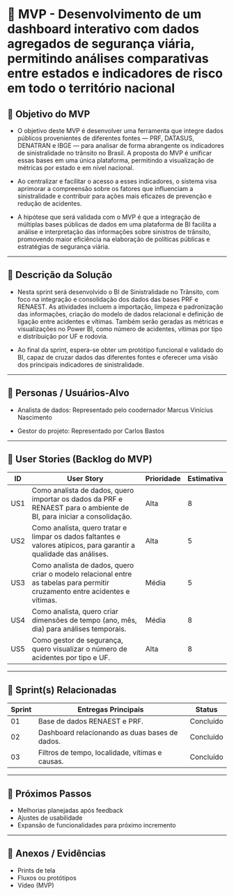 # 📌 MVP - Desenvolvimento de um dashboard interativo com dados agregados de segurança viária, permitindo análises comparativas entre estados e indicadores de risco em todo o território nacional

## 🎯 Objetivo do MVP
- O objetivo deste MVP é desenvolver uma ferramenta que integre dados públicos provenientes de diferentes fontes — PRF, DATASUS, DENATRAN e IBGE — para analisar de forma abrangente os indicadores de sinistralidade no trânsito no Brasil. A proposta do MVP é unificar essas bases em uma única plataforma, permitindo a visualização de métricas por estado e em nível nacional.

- Ao centralizar e facilitar o acesso a esses indicadores, o sistema visa aprimorar a compreensão sobre os fatores que influenciam a sinistralidade e contribuir para ações mais eficazes de prevenção e redução de acidentes.
  
- A hipótese que será validada com o MVP é que a integração de múltiplas bases públicas de dados em uma plataforma de BI facilita a análise e interpretação das informações sobre sinistros de trânsito, promovendo maior eficiência na elaboração de políticas públicas e estratégias de segurança viária. 

---

## 📝 Descrição da Solução
- Nesta sprint será desenvolvido o BI de Sinistralidade no Trânsito, com foco na integração e consolidação dos dados das bases PRF e RENAEST. As atividades incluem a importação, limpeza e padronização das informações, criação do modelo de dados relacional e definição de ligação entre acidentes e vítimas. Também serão geradas as métricas e visualizações no Power BI, como número de acidentes, vítimas por tipo e distribuição por UF e rodovia.

- Ao final da sprint, espera-se obter um protótipo funcional e validado do BI, capaz de cruzar dados das diferentes fontes e oferecer uma visão dos principais indicadores de sinistralidade.

---

## 👥 Personas / Usuários-Alvo
- Analista de dados: Representado pelo coodernador Marcus Vinícius Nascimento

- Gestor do projeto: Representado por Carlos Bastos 

---

## 🔑 User Stories (Backlog do MVP)
| ID  | User Story                                                                 | Prioridade | Estimativa |
|-----|-----------------------------------------------------------------------------|------------|------------|
| US1    | Como analista de dados, quero importar os dados da PRF e RENAEST para o ambiente de BI, para iniciar a consolidação.                                                                 | Alta          | 8 |
| US2    | Como analista, quero tratar e limpar os dados faltantes e valores atípicos, para garantir a qualidade das análises.                                              | Alta          | 5      |
| US3    | Como analista de dados, quero criar o modelo relacional entre as tabelas para permitir cruzamento entre acidentes e vítimas.  | Média         | 5     |
| US4    |  Como analista, quero criar dimensões de tempo (ano, mês, dia) para análises temporais.| Média| 8     |
| US5    | Como gestor de segurança, quero visualizar o número de acidentes por tipo e UF.| Alta          | 8  |                     

---

## 📅 Sprint(s) Relacionadas
| Sprint | Entregas Principais                          | Status   |
|--------|----------------------------------------------|----------|
| 01     | Base de dados RENAEST e PRF.                       | Concluído|
| 02     | Dashboard relacionando as duas bases de dados.     | Concluído |
| 03     | Filtros de tempo, localidade, vítimas e causas.    | Concluído |

---

## 🚀 Próximos Passos
- Melhorias planejadas após feedback  
- Ajustes de usabilidade  
- Expansão de funcionalidades para próximo incremento  

---

## 📂 Anexos / Evidências
- Prints de tela  
- Fluxos ou protótipos  
- Vídeo (MVP)  
